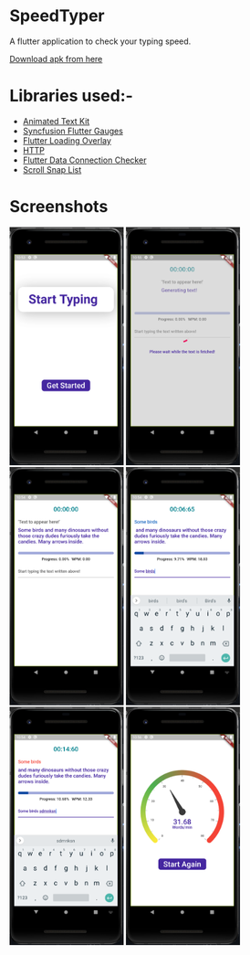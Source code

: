 # SpeedTyper

A flutter application to check your typing speed.

[Download apk from here](https://www.icloud.com/iclouddrive/0E0_nILjj6nYXeoqFOVE5SOvQ#app-release)

# Libraries used:-
 - [Animated Text Kit](https://pub.dev/packages/animated_text_kit)
 - [Syncfusion Flutter Gauges](https://pub.dev/packages/syncfusion_flutter_gauges)
 - [Flutter Loading Overlay](https://pub.dev/packages/loading_overlay)
 - [HTTP](https://pub.dev/packages/http)
 - [Flutter Data Connection Checker](https://pub.dev/packages/data_connection_checker)
 - [Scroll Snap List](https://pub.dev/packages/scroll_snap_list)

# Screenshots

<img src="./screenshots/ss1.png" alt="img1" width="200"/>
<img src="./screenshots/ss2.png" alt="img2" width="200"/>
<img src="./screenshots/ss3.png" alt="img3" width="200"/>
<img src="./screenshots/ss4.png" alt="img4" width="200"/>
<img src="./screenshots/ss5.png" alt="img5" width="200"/>
<img src="./screenshots/ss6.png" alt="img6" width="200"/>